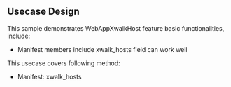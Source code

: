 ## Usecase Design

This sample demonstrates WebAppXwalkHost feature basic functionalities, include:

* Manifest members include xwalk_hosts field can work well

This usecase covers following method:

* Manifest: xwalk_hosts
